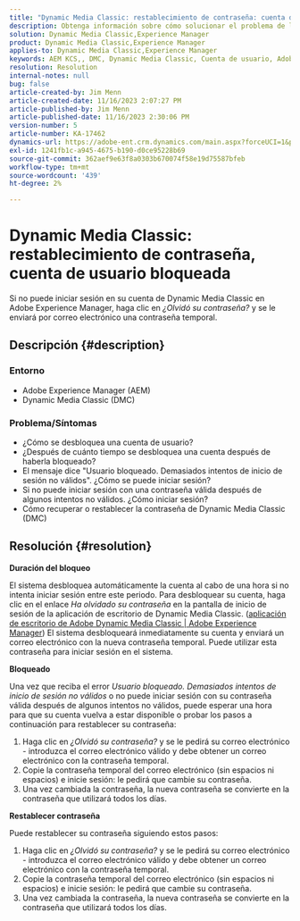 ```yaml
---
title: "Dynamic Media Classic: restablecimiento de contraseña: cuenta de usuario bloqueada"
description: Obtenga información sobre cómo solucionar el problema de la aplicación de Dynamic Media Classic en Adobe Experience Manager, donde no puede iniciar sesión, tener una cuenta de usuario bloqueada y necesitar un restablecimiento de contraseña.
solution: Dynamic Media Classic,Experience Manager
product: Dynamic Media Classic,Experience Manager
applies-to: Dynamic Media Classic,Experience Manager
keywords: AEM KCS,, DMC, Dynamic Media Classic, Cuenta de usuario, Adobe Experience Manager, Solución de problemas, contraseña temporal, bloqueado
resolution: Resolution
internal-notes: null
bug: false
article-created-by: Jim Menn
article-created-date: 11/16/2023 2:07:27 PM
article-published-by: Jim Menn
article-published-date: 11/16/2023 2:30:06 PM
version-number: 5
article-number: KA-17462
dynamics-url: https://adobe-ent.crm.dynamics.com/main.aspx?forceUCI=1&pagetype=entityrecord&etn=knowledgearticle&id=813f0873-8984-ee11-8179-6045bd006268
exl-id: 1241fb1c-a945-4675-b190-d0ce95228b69
source-git-commit: 362aef9e63f8a0303b670074f58e19d75587bfeb
workflow-type: tm+mt
source-wordcount: '439'
ht-degree: 2%

---
```


# Dynamic Media Classic: restablecimiento de contraseña, cuenta de usuario bloqueada


Si no puede iniciar sesión en su cuenta de Dynamic Media Classic en Adobe Experience Manager, haga clic en *¿Olvidó su contraseña?* y se le enviará por correo electrónico una contraseña temporal.

## Descripción {#description}


### <b>Entorno</b>

- Adobe Experience Manager (AEM)
- Dynamic Media Classic (DMC)




### <b>Problema/Síntomas</b>

- ¿Cómo se desbloquea una cuenta de usuario?
- ¿Después de cuánto tiempo se desbloquea una cuenta después de haberla bloqueado?
- El mensaje dice &quot;Usuario bloqueado. Demasiados intentos de inicio de sesión no válidos&quot;. ¿Cómo se puede iniciar sesión?
- Si no puede iniciar sesión con una contraseña válida después de algunos intentos no válidos. ¿Cómo iniciar sesión?
- Cómo recuperar o restablecer la contraseña de Dynamic Media Classic (DMC)



## Resolución {#resolution}


<b>Duración del bloqueo</b>

El sistema desbloquea automáticamente la cuenta al cabo de una hora si no intenta iniciar sesión entre este periodo. Para desbloquear su cuenta, haga clic en el enlace *Ha olvidado su contraseña* en la pantalla de inicio de sesión de la aplicación de escritorio de Dynamic Media Classic. ([aplicación de escritorio de Adobe Dynamic Media Classic | Adobe Experience Manager](https://experienceleague.adobe.com/docs/dynamic-media-classic/using/new-ui-2020.html?lang=en)) El sistema desbloqueará inmediatamente su cuenta y enviará un correo electrónico con la nueva contraseña temporal. Puede utilizar esta contraseña para iniciar sesión en el sistema.



<b>Bloqueado</b>

Una vez que reciba el error *Usuario bloqueado. Demasiados intentos de inicio de sesión no válidos* o no puede iniciar sesión con su contraseña válida después de algunos intentos no válidos, puede esperar una hora para que su cuenta vuelva a estar disponible o probar los pasos a continuación para restablecer su contraseña:

1. Haga clic en *¿Olvidó su contraseña?* y se le pedirá su correo electrónico - introduzca el correo electrónico válido y debe obtener un correo electrónico con la contraseña temporal.
2. Copie la contraseña temporal del correo electrónico (sin espacios ni espacios) e inicie sesión: le pedirá que cambie su contraseña.
3. Una vez cambiada la contraseña, la nueva contraseña se convierte en la contraseña que utilizará todos los días.


<b>Restablecer contraseña</b>

Puede restablecer su contraseña siguiendo estos pasos:

1. Haga clic en *¿Olvidó su contraseña?* y se le pedirá su correo electrónico - introduzca el correo electrónico válido y debe obtener un correo electrónico con la contraseña temporal.
2. Copie la contraseña temporal del correo electrónico (sin espacios ni espacios) e inicie sesión: le pedirá que cambie su contraseña.
3. Una vez cambiada la contraseña, la nueva contraseña se convierte en la contraseña que utilizará todos los días.
